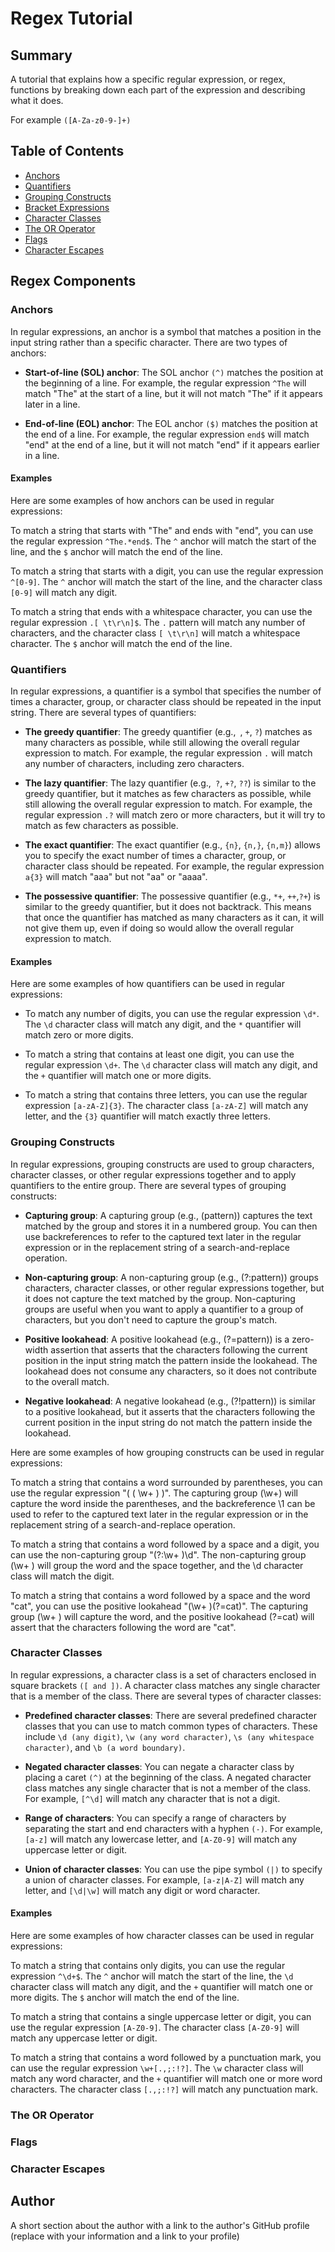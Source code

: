 # Regex Tutorial



## Summary

A tutorial that explains how a specific regular expression, or regex, functions by breaking down each part of the expression and describing what it does. 

For example ``` ([A-Za-z0-9-]+) ```

## Table of Contents

- [Anchors](#anchors)
- [Quantifiers](#quantifiers)
- [Grouping Constructs](#grouping-constructs)
- [Bracket Expressions](#bracket-expressions)
- [Character Classes](#character-classes)
- [The OR Operator](#the-or-operator)
- [Flags](#flags)
- [Character Escapes](#character-escapes)

## Regex Components

### Anchors

In regular expressions, an anchor is a symbol that matches a position in the input string rather than a specific character. There are two types of anchors:

* **Start-of-line (SOL) anchor**: The SOL anchor ```(^)``` matches the position at the beginning of a line. For example, the regular expression ```^The``` will match "The" at the start of a line, but it will not match "The" if it appears later in a line.

* **End-of-line (EOL) anchor**: The EOL anchor ```($)``` matches the position at the end of a line. For example, the regular expression ```end$``` will match "end" at the end of a line, but it will not match "end" if it appears earlier in a line.

#### Examples

Here are some examples of how anchors can be used in regular expressions:

To match a string that starts with "The" and ends with "end", you can use the regular expression ```^The.*end$```. The ```^``` anchor will match the start of the line, and the ```$``` anchor will match the end of the line.

To match a string that starts with a digit, you can use the regular expression ```^[0-9]```. The ```^``` anchor will match the start of the line, and the character class ```[0-9]``` will match any digit.

To match a string that ends with a whitespace character, you can use the regular expression ```.[ \t\r\n]$```. The ```.``` pattern will match any number of characters, and the character class ```[ \t\r\n]``` will match a whitespace character. The ```$``` anchor will match the end of the line.

### Quantifiers

In regular expressions, a quantifier is a symbol that specifies the number of times a character, group, or character class should be repeated in the input string. There are several types of quantifiers:

* **The greedy quantifier**: The greedy quantifier (e.g.,``` ```, ```+```, ```?```) matches as many characters as possible, while still allowing the overall regular expression to match. For example, the regular expression ```.``` will match any number of characters, including zero characters.

* **The lazy quantifier**: The lazy quantifier (e.g.,``` ?```, ```+?```, ```??```) is similar to the greedy quantifier, but it matches as few characters as possible, while still allowing the overall regular expression to match. For example, the regular expression ```.?``` will match zero or more characters, but it will try to match as few characters as possible.

* **The exact quantifier**: The exact quantifier (e.g., ```{n}```, ```{n,}```, ```{n,m}```) allows you to specify the exact number of times a character, group, or character class should be repeated. For example, the regular expression ```a{3}``` will match "aaa" but not "aa" or "aaaa".

* **The possessive quantifier**: The possessive quantifier (e.g., ```*+```, ```++```,```?+```) is similar to the greedy quantifier, but it does not backtrack. This means that once the quantifier has matched as many characters as it can, it will not give them up, even if doing so would allow the overall regular expression to match.

#### Examples

Here are some examples of how quantifiers can be used in regular expressions:

* To match any number of digits, you can use the regular expression ```\d*```. The ```\d``` character class will match any digit, and the ```*``` quantifier will match zero or more digits.

* To match a string that contains at least one digit, you can use the regular expression ```\d+```. The ```\d``` character class will match any digit, and the ```+``` quantifier will match one or more digits.

* To match a string that contains three letters, you can use the regular expression ```[a-zA-Z]{3}```. The character class ```[a-zA-Z]``` will match any letter, and the ```{3}``` quantifier will match exactly three letters.

### Grouping Constructs

In regular expressions, grouping constructs are used to group characters, character classes, or other regular expressions together and to apply quantifiers to the entire group. There are several types of grouping constructs:

* **Capturing group**: A capturing group (e.g., (pattern)) captures the text matched by the group and stores it in a numbered group. You can then use backreferences to refer to the captured text later in the regular expression or in the replacement string of a search-and-replace operation.

* **Non-capturing group**: A non-capturing group (e.g., (?:pattern)) groups characters, character classes, or other regular expressions together, but it does not capture the text matched by the group. Non-capturing groups are useful when you want to apply a quantifier to a group of characters, but you don't need to capture the group's match.

* **Positive lookahead**: A positive lookahead (e.g., (?=pattern)) is a zero-width assertion that asserts that the characters following the current position in the input string match the pattern inside the lookahead. The lookahead does not consume any characters, so it does not contribute to the overall match.

* **Negative lookahead**: A negative lookahead (e.g., (?!pattern)) is similar to a positive lookahead, but it asserts that the characters following the current position in the input string do not match the pattern inside the lookahead.

Here are some examples of how grouping constructs can be used in regular expressions:

To match a string that contains a word surrounded by parentheses, you can use the regular expression "( ( \w+ ) )". The capturing group (\w+) will capture the word inside the parentheses, and the backreference \1 can be used to refer to the captured text later in the regular expression or in the replacement string of a search-and-replace operation.

To match a string that contains a word followed by a space and a digit, you can use the non-capturing group "(?:\w+ )\d". The non-capturing group (\w+ ) will group the word and the space together, and the \d character class will match the digit.

To match a string that contains a word followed by a space and the word "cat", you can use the positive lookahead "(\w+ )(?=cat)". The capturing group (\w+ ) will capture the word, and the positive lookahead (?=cat) will assert that the characters following the word are "cat".

### Character Classes

In regular expressions, a character class is a set of characters enclosed in square brackets ```([ and ])```. A character class matches any single character that is a member of the class. There are several types of character classes:

* **Predefined character classes**: There are several predefined character classes that you can use to match common types of characters. These include ```\d (any digit)```, ```\w (any word character)```, ```\s (any whitespace character)```, and ```\b (a word boundary)```.

* **Negated character classes**: You can negate a character class by placing a caret ```(^)``` at the beginning of the class. A negated character class matches any single character that is not a member of the class. For example, ```[^\d]``` will match any character that is not a digit.

* **Range of characters**: You can specify a range of characters by separating the start and end characters with a hyphen ```(-)```. For example, ```[a-z]``` will match any lowercase letter, and ```[A-Z0-9]``` will match any uppercase letter or digit.

* **Union of character classes**: You can use the pipe symbol ```(|)``` to specify a union of character classes. For example, ```[a-z|A-Z]``` will match any letter, and ```[\d|\w]``` will match any digit or word character.

#### Examples

Here are some examples of how character classes can be used in regular expressions:

To match a string that contains only digits, you can use the regular expression ```^\d+$```. The ```^``` anchor will match the start of the line, the ```\d``` character class will match any digit, and the ```+``` quantifier will match one or more digits. The ```$``` anchor will match the end of the line.

To match a string that contains a single uppercase letter or digit, you can use the regular expression ```[A-Z0-9]```. The character class ```[A-Z0-9]``` will match any uppercase letter or digit.

To match a string that contains a word followed by a punctuation mark, you can use the regular expression ```\w+[.,;:!?]```. The ```\w``` character class will match any word character, and the ```+``` quantifier will match one or more word characters. The character class ```[.,;:!?]``` will match any punctuation mark.

### The OR Operator

### Flags

### Character Escapes

## Author

A short section about the author with a link to the author's GitHub profile (replace with your information and a link to your profile)
